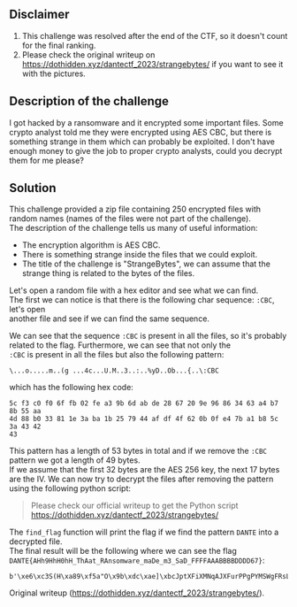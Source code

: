 ## Disclaimer

1. This challenge was resolved after the end of the CTF, so it doesn't count for the final ranking.  
2. Please check the original writeup on https://dothidden.xyz/dantectf_2023/strangebytes/ if you want to see it with the pictures.

## Description of the challenge

I got hacked by a ransomware and it encrypted some important files. Some
crypto analyst told me they were encrypted using AES CBC, but there is
something strange in them which can probably be exploited. I don't have enough
money to give the job to proper crypto analysts, could you decrypt them for me
please?

## Solution

This challenge provided a zip file containing 250 encrypted files with random
names (names of the files were not part of the challenge).  
The description of the challenge tells us many of useful information:

* The encryption algorithm is AES CBC.  
* There is something strange inside the files that we could exploit.  
* The title of the challenge is "StrangeBytes", we can assume that the strange thing is related to the bytes of the files.

Let's open a random file with a hex editor and see what we can find.  
The first we can notice is that there is the following char sequence: `:CBC`,
let's open  
another file and see if we can find the same sequence.

We can see that the sequence `:CBC` is present in all the files, so it's
probably related to the flag. Furthermore, we can see that not only the  
`:CBC` is present in all the files but also the following pattern:  
```  
\...o.....m..(g ...4c...U.M..3..:..%yD..Ob...{..\:CBC  
```  
which has the following hex code:

```  
5c f3 c0 f0 6f fb 02 fe a3 9b 6d ab de 28 67 20 9e 96 86 34 63 a4 b7 8b 55 aa
4d 88 b0 33 81 1e 3a ba 1b 25 79 44 af df 4f 62 0b 0f e4 7b a1 b8 5c 3a 43 42
43  
```

This pattern has a length of 53 bytes in total and if we remove the `:CBC`
pattern we got a length of 49 bytes.  
If we assume that the first 32 bytes are the AES 256 key, the next 17 bytes
are the IV. We can now try to decrypt the files after removing the pattern
using the following python script:

> Please check our official writeup to get the Python script
> https://dothidden.xyz/dantectf_2023/strangebytes/

The `find_flag` function will print the flag if we find the pattern `DANTE`
into a decrypted file.  
The final result will be the following where we can see the flag
`DANTE{AHh9HhH0hH_ThAat_RAnsomware_maDe_m3_SaD_FFFFAAABBBBDDDD67}`:

```  
b'\xe6\xc3S(H\xa89\xf5a"O\x9b\xdc\xae]\xbcJptXFiXMNqAJXFurPPgPYMSWgFRsLbFkdwQXLpBNQDSsJYRqdvYGsRrQxELqXxYjjyAdAWQZijTTPILOBmMJefZooyVmVvhoRoLPOhglTpBrnVFfAQyxrYKcErXIGvoeIMbwSoPwTImkwoByqkaSLhPmhraomgIqkynvRzyGzMBEHfYVxyKQRRQWUqIGnnlmCLICQDlwUeklDqQkHyfTzsGYttyRZvCSPJDANTE{AHh9HhH0hH_ThAat_RAnsomware_maDe_m3_SaD_FFFFAAABBBBDDDD67}\x0e\x0e\x0e\x0e\x0e\x0e\x0e\x0e\x0e\x0e\x0e\x0e\x0e\x0e'  
```

Original writeup (https://dothidden.xyz/dantectf_2023/strangebytes/).